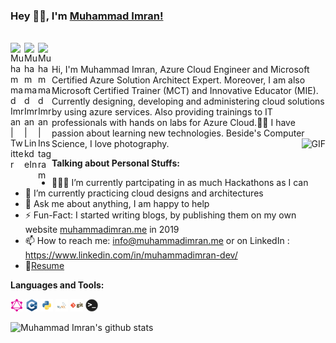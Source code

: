 ### Hey 👋🏽, I'm [Muhammad Imran!](https://muhammadimran.me/)

<br/>


<a href="https://twitter.com/mimran_dev">
<img style="background: white;" align="left" alt="Muhammad Imran | Twitter" width="22px" src="https://cdn.jsdelivr.net/npm/simple-icons@v3/icons/twitter.svg" />
</a>
<a href="https://www.linkedin.com/in/muhammadimran-dev">
<img align="left" alt="Muhammad Imran | LinkdeIn" width="22px" src="https://cdn.jsdelivr.net/npm/simple-icons@v3/icons/linkedin.svg" />
</a>
<a href="https://www.instagram.com/muhammadimran.dev/">
<img align="left" alt="Muhammad Imran | Instagram" width="22px" src="https://cdn.jsdelivr.net/npm/simple-icons@v3/icons/instagram.svg" />
</a>


<br>
<br>
Hi, I'm Muhammad Imran, Azure Cloud Engineer and Microsoft Certified Azure Solution Architect Expert. Moreover, I am also Microsoft Certified Trainer (MCT) and Innovative Educator (MIE). Currently designing, developing and administering cloud solutions by using azure services. Also providing trainings to IT professionals with hands on labs for Azure Cloud.🙍🏽‍ 
I have passion about learning new technologies. 
Beside's Computer Science, I love photography.

<img align="right" alt="GIF" src="https://media.giphy.com/media/836HiJc7pgzy8iNXCn/giphy.gif" />

**Talking about Personal Stuffs:**

- 👨🏽‍💻 I’m currently partcipating in as much Hackathons as I can
- 🌱 I’m currently practicing cloud designs and architectures
- 💬 Ask me about anything, I am happy to help
- ⚡️ Fun-Fact: I started writing blogs, by publishing them on my own website [muhammadimran.me](https://muhammadimran.me/) in 2019
- 📫 How to reach me: info@muhammadimran.me or on LinkedIn : https://www.linkedin.com/in/muhammadimran-dev/
- 📝[Resume](https://drive.google.com/file/d/19eAAlcLonn9biLH-NqmMqtkyr25c6BPK/view)

**Languages and Tools:**

<code><img height="20" src="https://raw.githubusercontent.com/github/explore/5c058a388828bb5fde0bcafd4bc867b5bb3f26f3/topics/graphql/graphql.png"></code>
<code><img height="20" src="https://raw.githubusercontent.com/github/explore/80688e429a7d4ef2fca1e82350fe8e3517d3494d/topics/cpp/cpp.png"></code>
<code><img height="20" src="https://raw.githubusercontent.com/github/explore/80688e429a7d4ef2fca1e82350fe8e3517d3494d/topics/python/python.png"></code>
<code><img height="20" src="https://raw.githubusercontent.com/github/explore/80688e429a7d4ef2fca1e82350fe8e3517d3494d/topics/mysql/mysql.png"></code>
<code><img height="20" src="https://raw.githubusercontent.com/github/explore/80688e429a7d4ef2fca1e82350fe8e3517d3494d/topics/git/git.png"></code>
<code><img height="20" src="https://raw.githubusercontent.com/github/explore/80688e429a7d4ef2fca1e82350fe8e3517d3494d/topics/terminal/terminal.png"></code>

![Muhammad Imran's github stats](https://github-readme-stats.vercel.app/api?username=muhammadimran-dev&show_icons=true&hide_border=true)
